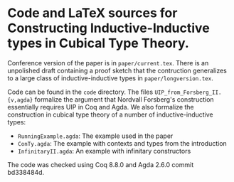 Code and LaTeX sources for Constructing Inductive-Inductive types in Cubical Type Theory.
==========

Conference version of the paper is in `paper/current.tex`. There is an unpolished draft
containing a proof sketch that the contruction generalizes to a large class of
inductive-inductive types in `paper/longversion.tex`.

Code can be found in the `code` directory. The files `UIP_from_Forsberg_II.{v,agda}` formalize
the argument that Nordvall Forsberg's construction essentially requires UIP in Coq and Agda.
We also formalize the construction in cubical type theory of a number of inductive-inductive types:
* `RunningExample.agda`: The example used in the paper
* `ConTy.agda`: The example with contexts and types from the introduction
* `InfinitaryII.agda`: An example with infinitary constructors

The code was checked using Coq 8.8.0 and Agda 2.6.0 commit bd338484d.

